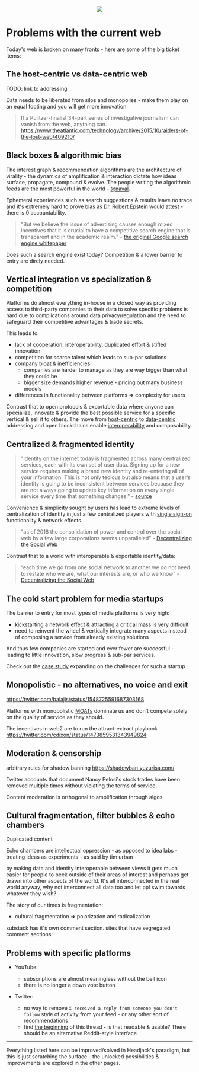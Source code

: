 <div style="text-align: center;">
    <img src="https://png.pngitem.com/pimgs/s/207-2073499_translate-platform-from-english-to-spanish-work-in.png">
</div>

# Problems with the current web

Today's web is broken on many fronts - here are some of the big ticket items:

## The host-centric vs data-centric web

TODO: link to addressing

Data needs to be liberated from silos and monopolies - make them play on an equal footing and you will get more innovation


> If a Pulitzer-finalist 34-part series of investigative journalism can vanish from the web, anything can.
https://www.theatlantic.com/technology/archive/2015/10/raiders-of-the-lost-web/409210/


## Black boxes & algorithmic bias

The interest graph & recommendation algorithms are the architecture of virality - the dynamics of amplification & interaction dictate how ideas surface, propagate, compound & evolve. The people writing the algorithmic feeds are the most powerful in the world - [@naval](https://youtu.be/3qHkcs3kG44?t=3616).

Ephemeral experiences such as search suggestions & results leave no trace and it's extremely hard to prove bias as [Dr. Robert Epstein](https://en.wikipedia.org/wiki/Robert_Epstein#Contributions_to_Internet_Studies) would [attest](https://open.spotify.com/episode/4q0cNkAHQQMBTu4NmeNW7E) - there is 0 accountability.

> "But we believe the issue of advertising causes enough mixed incentives that it is crucial to have a competitive search engine that is transparent and in the academic realm." - [the original Google search engine whitepaper](https://perma.cc/8GDJ-K6AX)

Does such a search engine exist today? Competition & a lower barrier to entry are direly needed.

## Vertical integration vs specialization & competition

Platforms do almost everything in-house in a closed way as providing access to third-party companies to their data to solve specific problems is hard due to complications around data privacy/regulation and the need to safeguard their competitive advantages & trade secrets.

This leads to:
- lack of cooperation, interoperability, duplicated effort & stifled innovation
- competition for scarce talent which leads to sub-par solutions
- company bloat & inefficiencies
    - companies are harder to manage as they are way bigger than what they could be
    - bigger size demands higher revenue - pricing out many business models
- differences in functionality between platforms => complexity for users

Contrast that to open protocols & exportable data where anyone can specialize, innovate & provide the best possible service for a specific vertical & sell it to others. The move from [host-centric](../introduction/host_centric.md) to [data-centric](../introduction/data_centric.md) addressing and open blockchains enable [interoperability](https://balajis.com/yes-you-may-need-a-blockchain/) and composability.

## Centralized & fragmented identity

> "Identity on the internet today is fragmented across many centralized services, each with its own set of user data. Signing up for a new service requires making a brand new identity and re-entering all of your information. This is not only tedious but also means that a user’s identity is going to be inconsistent between services because they are not always going to update key information on every single service every time that something changes." - [source](https://blog.sia.tech/skyid-how-to-make-decentralized-identity-using-skynet-2b282682f5b3)

Convenience & simplicity sought by users has lead to extreme levels of centralization of identity in just a few centralized players with [single sign-on](https://en.wikipedia.org/wiki/Single_sign-on) functionality & network effects.

> "as of 2018 the consolidation of power and control over the social web by a few large corporations seems unparalleled" - [Decentralizing the Social Web](https://hal.inria.fr/hal-01966561/document)

<!-- Note this article on the dangers of the possible commercial centralization of identity was written before Facebook was even founded. -->

<!-- "Yet given programmers had over ten years to address the centralization of social data, why did these efforts fail? To a large extent, the key failing is that the programmers tried to solve the problem of centralization via the purely technical means of standards rather than taking into account the larger social, economic, and political world into which their code was embedded." -->

Contrast that to a world with interoperable & exportable identity/data:

> “each time we go from one social network to another we do not need to restate who we are, what our interests are, or who we know” - [Decentralizing the Social Web](https://hal.inria.fr/hal-01966561/document)

<!-- No need to rebuild social graphs in every new interface/platform -->

## The cold start problem for media startups

The barrier to entry for most types of media platforms is very high:
- kickstarting a network effect & attracting a critical mass is very difficult
- need to reinvent the wheel & vertically integrate many aspects instead of composing a service from already existing solutions

And thus few companies are started and ever fewer are successful - leading to little innovation, slow progress & sub-par services.

Check out the [case study](startup_case_study.md) expanding on the challenges for such a startup.

## Monopolistic - no alternatives, no voice and exit

https://twitter.com/balajis/status/1548725591687303168

Platforms with monopolistic [MOATs](https://www.investopedia.com/ask/answers/05/economicmoat.asp) dominate us and don't compete solely on the quality of service as they should.

The incentives in web2 are to run the attract-extract playbook
https://twitter.com/cdixon/status/1473859531343949824

## Moderation & censorship


arbitrary rules for shadow banning
https://shadowban.yuzurisa.com/


Twitter accounts that document Nancy Pelosi's stock trades have been removed multiple times without violating the terms of service.

Content moderation is orthogonal to amplification through algos


## Cultural fragmentation, filter bubbles & echo chambers

Duplicated content

Echo chambers are intellectual oppression - as opposed to idea labs - treating ideas as experiments - as said by tim urban

by making data and identity interoperable between views it gets much easier for people to peek outside of their areas of interest and perhaps get drawn into other aspects of the world. It's all interconnected in the real world anyway, why not interconnect all data too and let ppl swim towards whatever they wish?

The story of our times is fragmentation:
- cultural fragmentation => polarization and radicalization

substack has it's own comment section.
sites that have segregated comment sections:

## Problems with specific platforms

- YouTube:
    - subscriptions are almost meaningless without the bell icon
    - there is no longer a down vote button

- Twitter:
    - no way to remove `X received a reply from someone you don't follow` style of activity from your feed - or any other sort of recommendations
    - find [the beginning](https://twitter.com/lopp/status/1531668215541145601) of this thread - is that readable & usable? There should be an alternative Reddit-style interface



---

Everything listed here can be improved/solved in Headjack's paradigm, but this is just scratching the surface - the unlocked possibilities & improvements are explored in the other pages.
